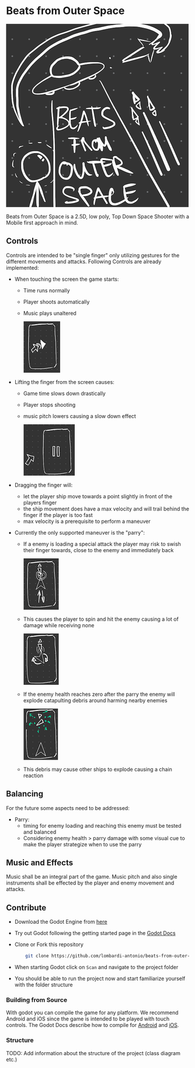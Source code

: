 # Beats from Outer Space

![Beats from Outer Space](assets/PlaceholderBFOS.png)

Beats from Outer Space is a 2.5D, low poly, Top Down Space Shooter with a Mobile first approach in mind.

## Controls

Controls are intended to be "single finger" only utilizing gestures for the different movements and attacks.
Following Controls are already implemented:

- When touching the screen the game starts:
  - Time runs normally
  - Player shoots automatically
  - Music plays unaltered

    ![Touching the Screen](assets/controls/TouchingTheScreen.png)

- Lifting the finger from the screen causes:
  - Game time slows down drastically
  - Player stops shooting
  - music pitch lowers causing a slow down effect

    ![Touching the Screen](assets/controls/LiftTheFinger.png)

- Dragging the finger will:
  - let the player ship move towards a point slightly in front of the players finger
  - the ship movement does have a max velocity and will trail behind the finger if the player is too fast
  - max velocity is a prerequisite to perform a maneuver

- Currently the only supported maneuver is the "parry":
  - If a enemy is loading a special attack the player may risk to swish their finger towards, close to the enemy and immediately back

    ![Prepare Parry](assets/controls/PrepareParry.png)

  - This causes the player to spin and hit the enemy causing a lot of damage while receiving none

    ![Perform Parry](assets/controls/PerformParry.png)

  - If the enemy health reaches zero after the parry the enemy will explode catapulting debris around harming nearby enemies

    ![After Parry](assets/controls/AfterParry.png)

  - This debris may cause other ships to explode causing a chain reaction

## Balancing

For the future some aspects need to be addressed:

- Parry:
  - timing for enemy loading and reaching this enemy must be tested and balanced
  - Considering enemy health > parry damage with some visual cue to make the player strategize when to use the parry

## Music and Effects

Music shall be an integral part of the game.
Music pitch and also single instruments shall be effected by the player and enemy movement and attacks.

## Contribute

- Download the Godot Engine from [here](https://godotengine.org)
- Try out Godot following the getting started page in the [Godot Docs](https://docs.godotengine.org/en/stable/getting_started/step_by_step/index.html)
- Clone or Fork this repository

    ```bash
        git clone https://github.com/lombardi-antonio/beats-from-outer-space.git path/to/desired/folder
    ```

- When starting Godot click on ```Scan``` and navigate to the project folder
- You should be able to run the project now and start familiarize yourself with the folder structure

### Building from Source

With godot you can compile the game for any platform.
We recommend Android and iOS since the game is intended to be played with touch controls.
The Godot Docs describe how to compile for [Android](https://docs.godotengine.org/en/stable/development/compiling/compiling_for_android.html) and [iOS](https://docs.godotengine.org/en/stable/development/compiling/compiling_for_ios.html).

### Structure

TODO: Add information about the structure of the project (class diagram etc.)
